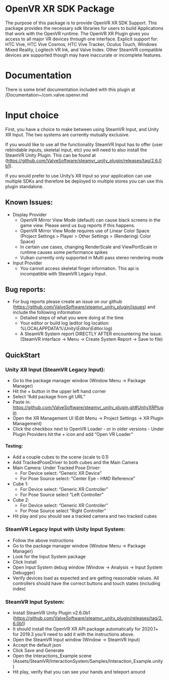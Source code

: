 # OpenVR XR SDK Package

The purpose of this package is to provide OpenVR XR SDK Support. This package provides the necessary sdk libraries for users to build Applications that work with the OpenVR runtime. The OpenVR XR Plugin gives you access to all major VR devices through one interface. Explicit support for: HTC Vive, HTC Vive Cosmos, HTC Vive Tracker, Oculus Touch, Windows Mixed Reality, Logitech VR Ink, and Valve Index. Other SteamVR compatible devices are supported though may have inaccurate or incomplete features.

# Documentation

There is some brief documentation included with this plugin at /Documentation~/com.valve.openvr.md

# Input choice

First, you have a choice to make between using SteamVR Input, and Unity XR Input. The two systems are currently mutually exclusive.

If you would like to use all the functionality SteamVR Input has to offer (user rebindable inputs, skeletal input, etc) you will need to also install the SteamVR Unity Plugin. This can be found at (https://github.com/ValveSoftware/steamvr_unity_plugin/releases/tag/2.6.0b1).

If you would prefer to use Unity’s XR Input so your application can use multiple SDKs and therefore be deployed to multiple stores you can use this plugin standalone.


## Known Issues:
* Display Provider
  * OpenVR Mirror View Mode (default) can cause black screens in the game view. Please send us bug reports if this happens.
  * OpenVR Mirror View Mode requires use of Linear Color Space (Project Settings > Player > Other Settings > (Rendering) Color Space)
  * In certain use cases, changing RenderScale and ViewPortScale in runtime causes some performance spikes
  * Vulkan currently only supported in Multi pass stereo rendering mode 
* Input Provider
  * You cannot access skeletal finger information. This api is incompatible with SteamVR Legacy Input.


## Bug reports:
* For bug reports please create an issue on our github (https://github.com/ValveSoftware/steamvr_unity_plugin/issues) and include the following information
  * Detailed steps of what you were doing at the time
  * Your editor or build log (editor log location: %LOCALAPPDATA%\Unity\Editor\Editor.log)
  * A SteamVR System report DIRECTLY AFTER encountering the issue. (SteamVR interface -> Menu -> Create System Report -> Save to file)


## QuickStart

### Unity XR Input (SteamVR Legacy Input):
* Go to the package manager window (Window Menu -> Package Manager)
* Hit the + button in the upper left hand corner
* Select “Add package from git URL”
* Paste in: https://github.com/ValveSoftware/steamvr_unity_plugin.git#UnityXRPlugin
* Open the XR Management UI (Edit Menu -> Project Settings -> XR Plugin Management)
* Click the checkbox next to OpenVR Loader - or in older versions - Under Plugin Providers hit the + icon and add “Open VR Loader”

#### Testing:

* Add a couple cubes to the scene (scale to 0.1)
* Add TrackedPoseDriver to both cubes and the Main Camera
 *	Main Camera: Under Tracked Pose Driver:
    * For Device select: “Generic XR Device”
    * For Pose Source select: “Center Eye - HMD Reference”
  * Cube 1:
    *	For Device select: “Generic XR Controller”
    *	For Pose Source select “Left Controller”
  * Cube 2:
    *	For Device select: “Generic XR Controller”
    *	For Pose Source select “Right Controller” 
* Hit play and you should see a tracked camera and two tracked cubes


### SteamVR Legacy Input with Unity Input System:
* Follow the above instructions
* Go to the package manager window (Window Menu -> Package Manager)
* Look for the Input System package
* Click Install
* Open Input System debug window (Window -> Analysis -> Input System Debugger)
* Verify devices load as expected and are getting reasonable values. All controllers should have the correct buttons and touch states (including index)


### SteamVR Input System:
* Install SteamVR Unity Plugin v2.6.0b1 (https://github.com/ValveSoftware/steamvr_unity_plugin/releases/tag/2.6.0b1)
* It should install the OpenVR XR API package automatically for 2020.1+ for 2019.3 you’ll need to add it with the instructions above.
* Open the SteamVR Input window (Window -> SteamVR Input)
* Accept the default json
* Click Save and Generate
* Open the Interactions_Example scene (Assets/SteamVR/InteractionSystem/Samples/Interaction_Example.unity)
* Hit play, verify that you can see your hands and teleport around


